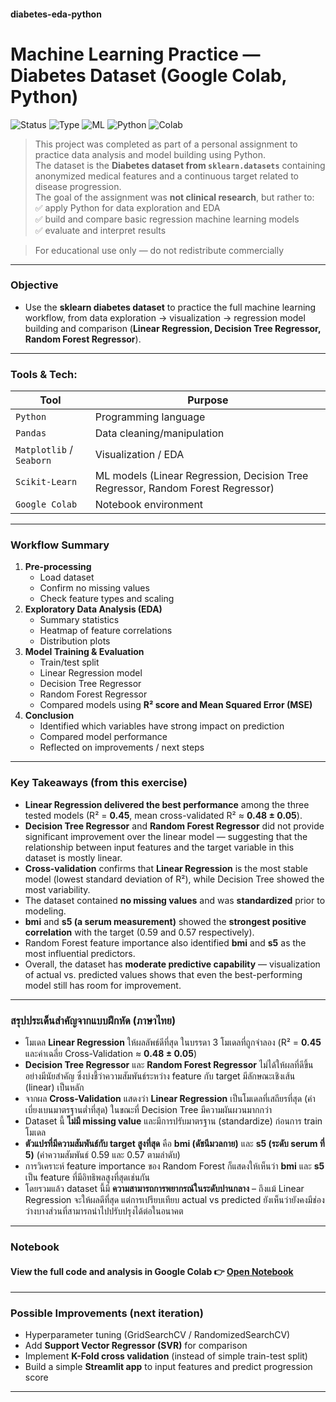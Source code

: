 #### diabetes-eda-python
# Machine Learning Practice — Diabetes Dataset (Google Colab, Python)
![Status](https://img.shields.io/badge/status-completed-brightgreen)
![Type](https://img.shields.io/badge/project-learning-blue)
![ML](https://img.shields.io/badge/topic-machine%20learning-lightgrey)
![Python](https://img.shields.io/badge/language-python-blue)
![Colab](https://img.shields.io/badge/notebook-colab-orange)

> This project was completed as part of a personal assignment to practice data analysis and model building using Python.  
> The dataset is the **Diabetes dataset from `sklearn.datasets`** containing anonymized medical features and a continuous target related to disease progression.  
> The goal of the assignment was **not clinical research**, but rather to:  
> ✅ apply Python for data exploration and EDA  
> ✅ build and compare basic regression machine learning models  
> ✅ evaluate and interpret results  

> For educational use only — do not redistribute commercially

---

### Objective
- Use the **sklearn diabetes dataset** to practice the full machine learning workflow, from data exploration → visualization → regression model building and comparison (**Linear Regression, Decision Tree Regressor, Random Forest Regressor**).

---

### Tools & Tech:
| Tool              | Purpose                            |
|-------------------|-------------------------------------|
| `Python`            | Programming language                |
| `Pandas`            | Data cleaning/manipulation          |
| `Matplotlib` / `Seaborn` | Visualization / EDA              |
| `Scikit-Learn`      | ML models (Linear Regression, Decision Tree Regressor, Random Forest Regressor) |
| `Google Colab`      | Notebook environment                |

---

### Workflow Summary
1. **Pre-processing**
   - Load dataset
   - Confirm no missing values
   - Check feature types and scaling
2. **Exploratory Data Analysis (EDA)**
   - Summary statistics
   - Heatmap of feature correlations
   - Distribution plots
3. **Model Training & Evaluation**
   - Train/test split  
   - Linear Regression model  
   - Decision Tree Regressor  
   - Random Forest Regressor  
   - Compared models using **R² score and Mean Squared Error (MSE)**
4. **Conclusion**
   - Identified which variables have strong impact on prediction
   - Compared model performance
   - Reflected on improvements / next steps

---

### Key Takeaways (from this exercise)
- **Linear Regression delivered the best performance** among the three tested models (R² = **0.45**, mean cross-validated R² ≈ **0.48 ± 0.05**).  
- **Decision Tree Regressor** and **Random Forest Regressor** did not provide significant improvement over the linear model — suggesting that the relationship between input features and the target variable in this dataset is mostly linear.  
- **Cross-validation** confirms that **Linear Regression** is the most stable model (lowest standard deviation of R²), while Decision Tree showed the most variability.  
- The dataset contained **no missing values** and was **standardized** prior to modeling.  
- **bmi** and **s5 (a serum measurement)** showed the **strongest positive correlation** with the target (0.59 and 0.57 respectively).  
- Random Forest feature importance also identified **bmi** and **s5** as the most influential predictors.  
- Overall, the dataset has **moderate predictive capability** — visualization of actual vs. predicted values shows that even the best-performing model still has room for improvement.

---

### สรุปประเด็นสำคัญจากแบบฝึกหัด (ภาษาไทย)
- โมเดล **Linear Regression** ให้ผลลัพธ์ดีที่สุด ในบรรดา 3 โมเดลที่ถูกจำลอง (R² = **0.45** และค่าเฉลี่ย Cross-Validation ≈ **0.48 ± 0.05**)  
- **Decision Tree Regressor** และ **Random Forest Regressor** ไม่ได้ให้ผลที่ดีขึ้นอย่างมีนัยสำคัญ ซึ่งบ่งชี้ว่าความสัมพันธ์ระหว่าง feature กับ target มีลักษณะเชิงเส้น (linear) เป็นหลัก  
- จากผล **Cross-Validation** แสดงว่า **Linear Regression** เป็นโมเดลที่เสถียรที่สุด (ค่าเบี่ยงเบนมาตรฐานต่ำที่สุด) ในขณะที่ Decision Tree มีความผันผวนมากกว่า  
- Dataset นี้ **ไม่มี missing value** และมีการปรับมาตรฐาน (standardize) ก่อนการ train โมเดล  
- **ตัวแปรที่มีความสัมพันธ์กับ target สูงที่สุด** คือ **bmi (ดัชนีมวลกาย)** และ **s5 (ระดับ serum ที่ 5)** (ค่าความสัมพันธ์ 0.59 และ 0.57 ตามลำดับ)  
- การวิเคราะห์ feature importance ของ Random Forest ก็แสดงให้เห็นว่า **bmi** และ **s5** เป็น feature ที่มีอิทธิพลสูงที่สุดเช่นกัน  
- โดยรวมแล้ว dataset นี้มี **ความสามารถการพยากรณ์ในระดับปานกลาง** – ถึงแม้ Linear Regression จะให้ผลดีที่สุด แต่การเปรียบเทียบ actual vs predicted ยังเห็นว่ายังคงมีช่องว่างบางส่วนที่สามารถนำไปปรับปรุงได้ต่อในอนาคต  

---

### Notebook
#### View the full code and analysis in Google Colab 👉 [Open Notebook](https://colab.research.google.com/drive/1-2G1mkhT9AJHWs9Kz0MCbKWa3AoTbEN6?usp=sharing)

---

### Possible Improvements (next iteration)
- Hyperparameter tuning (GridSearchCV / RandomizedSearchCV)  
- Add **Support Vector Regressor (SVR)** for comparison  
- Implement **K-Fold cross validation** (instead of simple train-test split)  
- Build a simple **Streamlit app** to input features and predict progression score  

---
